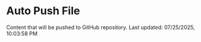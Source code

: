 # Auto Push File

Content that will be pushed to GitHub repository.
Last updated: 07/25/2025, 10:03:58 PM